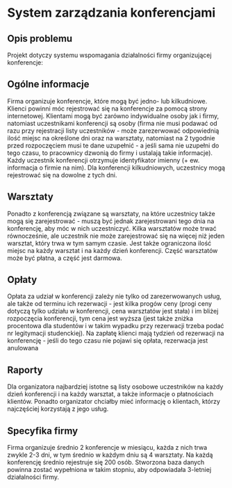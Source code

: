 # System zarządzania konferencjami

## Opis problemu

Projekt dotyczy systemu wspomagania działalności firmy organizującej konferencje:

## Ogólne informacje

Firma organizuje konferencje, które mogą być jedno- lub kilkudniowe. Klienci powinni móc rejestrować się na konferencje za pomocą strony internetowej. Klientami mogą być zarówno indywidualne osoby jak i firmy, natomiast uczestnikami konferencji są osoby (firma nie musi podawać od razu przy rejestracji listy uczestników - może zarezerwować odpowiednią ilość miejsc na określone dni oraz na warsztaty, natomiast na 2 tygodnie przed rozpoczęciem musi te dane uzupełnić - a jeśli sama nie uzupełni do tego czasu, to pracownicy dzwonią do firmy i ustalają takie informacje). Każdy uczestnik konferencji otrzymuje identyfikator imienny (+ ew. informacja o firmie na nim). Dla konferencji kilkudniowych, uczestnicy mogą rejestrować się na dowolne z tych dni.

## Warsztaty

Ponadto z konferencją związane są warsztaty, na które uczestnicy także mogą się zarejestrować - muszą być jednak zarejestrowani tego dnia na konferencję, aby móc w nich uczestniczyć. Kilka warsztatów może trwać równocześnie, ale uczestnik nie może zarejestrować się na więcej niż jeden warsztat, który trwa w tym samym czasie. Jest także ograniczona ilość miejsc na każdy warsztat i na każdy dzień konferencji. Część warsztatów może być płatna, a część jest darmowa.

## Opłaty

Opłata za udział w konferencji zależy nie tylko od zarezerwowanych usług, ale także od terminu ich rezerwacji - jest kilka progów ceny (progi ceny dotyczą tylko udziału w konferencji, cena warsztatów jest stała) i im bliżej rozpoczęcia konferencji, tym cena jest wyższa (jest także zniżka procentowa dla studentów i w takim wypadku przy rezerwacji trzeba podać nr legitymacji studenckiej). Na zapłatę klienci mają tydzień od rezerwacji na konferencję - jeśli do tego czasu nie pojawi się opłata, rezerwacja jest anulowana

## Raporty

Dla organizatora najbardziej istotne są listy osobowe uczestników na każdy dzień konferencji i na każdy warsztat, a także informacje o płatnościach klientów. Ponadto organizator chciałby mieć informację o klientach, którzy najczęściej korzystają z jego usług.

## Specyfika firmy

Firma organizuje średnio 2 konferencje w miesiącu, każda z nich trwa zwykle 2-3 dni, w tym średnio w każdym dniu są 4 warsztaty. Na każdą konferencję średnio rejestruje się 200 osób. Stworzona baza danych powinna zostać wypełniona w takim stopniu, aby odpowiadała 3-letniej działalności firmy.
